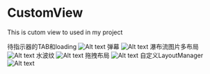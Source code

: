 # CustomView
This is cutom view to used in my project

待指示器的TAB和loading
![Alt text](https://github.com/QQnkw/CustomView/blob/master/gif/loading.gif)
弹幕
![Alt text](https://github.com/QQnkw/CustomView/blob/master/gif/弹幕.gif)
瀑布流图片多布局
![Alt text](https://github.com/QQnkw/CustomView/blob/master/gif/瀑布流图片多布局.gif)
水波纹
![Alt text](https://github.com/QQnkw/CustomView/blob/master/gif/水波纹.gif)
拖拽布局
![Alt text](https://github.com/QQnkw/CustomView/blob/master/gif/拖拽布局.gif)
自定义LayoutManager
![Alt text](https://github.com/QQnkw/CustomView/blob/master/gif/自定义布局.gif)
